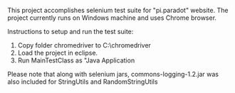 This project accomplishes selenium test suite for "pi.paradot" website.
The project currently runs on Windows machine and uses Chrome browser.

Instructions to setup and run the test suite:

1. Copy folder chromedriver to C:\chromedriver
2. Load the project in eclipse.
3. Run MainTestClass as "Java Application

Please note that along with selenium jars, commons-logging-1.2.jar was also included for StringUtils and RandomStringUtils
